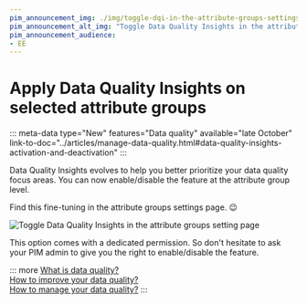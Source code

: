 ```yaml
---
pim_announcement_img: ./img/toggle-dqi-in-the-attribute-groups-settings.png
pim_announcement_alt_img: "Toggle Data Quality Insights in the attribute groups setting page"
pim_announcement_audience:
- EE
---
```


# Apply Data Quality Insights on selected attribute groups
::: meta-data type="New" features="Data quality" available="late October" link-to-doc="../articles/manage-data-quality.html#data-quality-insights-activation-and-deactivation"
:::

Data Quality Insights evolves to help you better prioritize your data quality focus areas. You can now enable/disable the feature at the attribute group level.

Find this fine-tuning in the attribute groups settings page. 😉

![Toggle Data Quality Insights in the attribute groups setting page](../img/toggle-dqi-in-the-attribute-groups-settings.png)

This option comes with a dedicated permission. So don't hesitate to ask your PIM admin to give you the right to enable/disable the feature.

::: more
[What is data quality?](../articles/understand-data-quality.html)  
[How to improve your data quality?](../articles/improve-data-quality.html)  
[How to manage your data quality?](../articles/manage-data-quality.html)
:::
